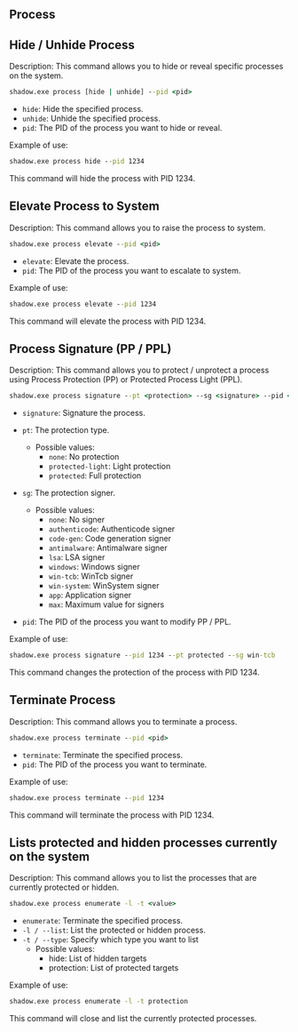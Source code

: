 ## Process

## Hide / Unhide Process

Description:
This command allows you to hide or reveal specific processes on the system.

```cmd
shadow.exe process [hide | unhide] --pid <pid>
```

* `hide`: Hide the specified process.
* `unhide`: Unhide the specified process.
* `pid`: The PID of the process you want to hide or reveal.

Example of use:

```cmd
shadow.exe process hide --pid 1234
```

This command will hide the process with PID 1234.


## Elevate Process to System

Description:
This command allows you to raise the process to system.

```cmd
shadow.exe process elevate --pid <pid>
```

* `elevate`: Elevate the process.
* `pid`: The PID of the process you want to escalate to system.

Example of use:

```cmd
shadow.exe process elevate --pid 1234
```

This command will elevate the process with PID 1234.

## Process Signature (PP / PPL)

Description:
This command allows you to protect / unprotect a process using Process Protection (PP) or Protected Process Light (PPL).

```cmd
shadow.exe process signature --pt <protection> --sg <signature> --pid <pid>
```

* `signature`: Signature the process.
* `pt`: The protection type.
    * Possible values:
        - `none`:            No protection
        - `protected-light`: Light protection
        - `protected`:       Full protection

* `sg`: The protection signer.
    *   Possible values:
          - `none`:         No signer
          - `authenticode`: Authenticode signer
          - `code-gen`:     Code generation signer
          - `antimalware`:  Antimalware signer
          - `lsa`:          LSA signer
          - `windows`:      Windows signer
          - `win-tcb`:      WinTcb signer
          - `win-system`:   WinSystem signer
          - `app`:          Application signer
          - `max`:          Maximum value for signers

* `pid`: The PID of the process you want to modify PP / PPL.

Example of use:

```cmd
shadow.exe process signature --pid 1234 --pt protected --sg win-tcb
```

This command changes the protection of the process with PID 1234.

## Terminate Process

Description:
This command allows you to terminate a process.

```cmd
shadow.exe process terminate --pid <pid>
```

* `terminate`: Terminate the specified process.
* `pid`: The PID of the process you want to terminate.

Example of use:

```cmd
shadow.exe process terminate --pid 1234
```

This command will terminate the process with PID 1234.

## Lists protected and hidden processes currently on the system

Description:
This command allows you to list the processes that are currently protected or hidden.

```cmd
shadow.exe process enumerate -l -t <value>
```

* `enumerate`: Terminate the specified process.
* `-l / --list`: List the protected or hidden process.
* `-t / --type`: Specify which type you want to list
    *   Possible values:
          - hide:       List of hidden targets
          - protection: List of protected targets

Example of use:

```cmd
shadow.exe process enumerate -l -t protection
```

This command will close and list the currently protected processes.